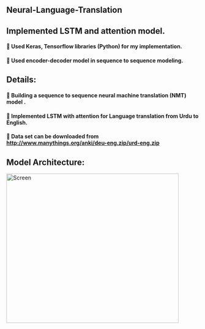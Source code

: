 ## Neural-Language-Translation

## Implemented LSTM and attention model.

####  Used Keras, Tensorflow libraries (Python) for my implementation.
####  Used encoder-decoder model in sequence to sequence modeling.

## Details:

####  Building a sequence to sequence neural machine translation (NMT) model .
####  Implemented LSTM with attention for Language translation from Urdu to English.
####  Data set can be downloaded from http://www.manythings.org/anki/deu-eng.zip/urd-eng.zip

## Model Architecture:

<img src="https://user-images.githubusercontent.com/64551550/85228592-9a986d80-b3fd-11ea-9f7c-1a844962a115.png" alt="Screen"
	title="Screen" width="450" height="390" />


